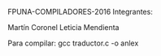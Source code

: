 FPUNA-COMPILADORES-2016
Integrantes:

Martín Coronel
Leticia Mendienta

Para compilar: gcc traductor.c -o anlex

